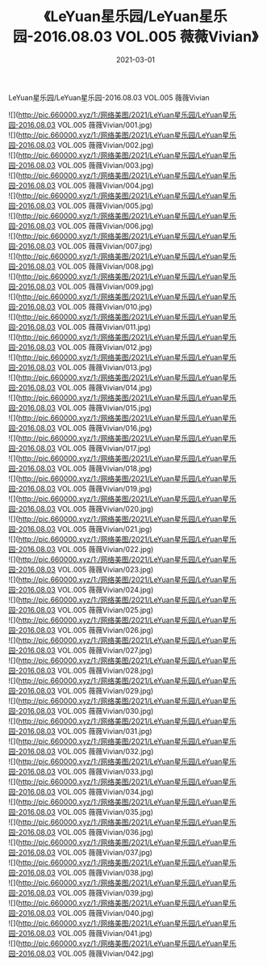 ﻿---
layout: post
title:  《LeYuan星乐园/LeYuan星乐园-2016.08.03 VOL.005 薇薇Vivian》
date:   2021-03-01
img: http://pic.660000.xyz/1:/网络美图/2021/LeYuan星乐园/LeYuan星乐园-2016.08.03 VOL.005 薇薇Vivian/000.jpg
categories: [美女, 清纯, 唯美]
---

LeYuan星乐园/LeYuan星乐园-2016.08.03 VOL.005 薇薇Vivian

 ![](http://pic.660000.xyz/1:/网络美图/2021/LeYuan星乐园/LeYuan星乐园-2016.08.03 VOL.005 薇薇Vivian/001.jpg) <br>![](http://pic.660000.xyz/1:/网络美图/2021/LeYuan星乐园/LeYuan星乐园-2016.08.03 VOL.005 薇薇Vivian/002.jpg) <br>![](http://pic.660000.xyz/1:/网络美图/2021/LeYuan星乐园/LeYuan星乐园-2016.08.03 VOL.005 薇薇Vivian/003.jpg) <br>![](http://pic.660000.xyz/1:/网络美图/2021/LeYuan星乐园/LeYuan星乐园-2016.08.03 VOL.005 薇薇Vivian/004.jpg) <br>![](http://pic.660000.xyz/1:/网络美图/2021/LeYuan星乐园/LeYuan星乐园-2016.08.03 VOL.005 薇薇Vivian/005.jpg) <br>![](http://pic.660000.xyz/1:/网络美图/2021/LeYuan星乐园/LeYuan星乐园-2016.08.03 VOL.005 薇薇Vivian/006.jpg) <br>![](http://pic.660000.xyz/1:/网络美图/2021/LeYuan星乐园/LeYuan星乐园-2016.08.03 VOL.005 薇薇Vivian/007.jpg) <br>![](http://pic.660000.xyz/1:/网络美图/2021/LeYuan星乐园/LeYuan星乐园-2016.08.03 VOL.005 薇薇Vivian/008.jpg) <br>![](http://pic.660000.xyz/1:/网络美图/2021/LeYuan星乐园/LeYuan星乐园-2016.08.03 VOL.005 薇薇Vivian/009.jpg) <br>![](http://pic.660000.xyz/1:/网络美图/2021/LeYuan星乐园/LeYuan星乐园-2016.08.03 VOL.005 薇薇Vivian/010.jpg) <br>![](http://pic.660000.xyz/1:/网络美图/2021/LeYuan星乐园/LeYuan星乐园-2016.08.03 VOL.005 薇薇Vivian/011.jpg) <br>![](http://pic.660000.xyz/1:/网络美图/2021/LeYuan星乐园/LeYuan星乐园-2016.08.03 VOL.005 薇薇Vivian/012.jpg) <br>![](http://pic.660000.xyz/1:/网络美图/2021/LeYuan星乐园/LeYuan星乐园-2016.08.03 VOL.005 薇薇Vivian/013.jpg) <br>![](http://pic.660000.xyz/1:/网络美图/2021/LeYuan星乐园/LeYuan星乐园-2016.08.03 VOL.005 薇薇Vivian/014.jpg) <br>![](http://pic.660000.xyz/1:/网络美图/2021/LeYuan星乐园/LeYuan星乐园-2016.08.03 VOL.005 薇薇Vivian/015.jpg) <br>![](http://pic.660000.xyz/1:/网络美图/2021/LeYuan星乐园/LeYuan星乐园-2016.08.03 VOL.005 薇薇Vivian/016.jpg) <br>![](http://pic.660000.xyz/1:/网络美图/2021/LeYuan星乐园/LeYuan星乐园-2016.08.03 VOL.005 薇薇Vivian/017.jpg) <br>![](http://pic.660000.xyz/1:/网络美图/2021/LeYuan星乐园/LeYuan星乐园-2016.08.03 VOL.005 薇薇Vivian/018.jpg) <br>![](http://pic.660000.xyz/1:/网络美图/2021/LeYuan星乐园/LeYuan星乐园-2016.08.03 VOL.005 薇薇Vivian/019.jpg) <br>![](http://pic.660000.xyz/1:/网络美图/2021/LeYuan星乐园/LeYuan星乐园-2016.08.03 VOL.005 薇薇Vivian/020.jpg) <br>![](http://pic.660000.xyz/1:/网络美图/2021/LeYuan星乐园/LeYuan星乐园-2016.08.03 VOL.005 薇薇Vivian/021.jpg) <br>![](http://pic.660000.xyz/1:/网络美图/2021/LeYuan星乐园/LeYuan星乐园-2016.08.03 VOL.005 薇薇Vivian/022.jpg) <br>![](http://pic.660000.xyz/1:/网络美图/2021/LeYuan星乐园/LeYuan星乐园-2016.08.03 VOL.005 薇薇Vivian/023.jpg) <br>![](http://pic.660000.xyz/1:/网络美图/2021/LeYuan星乐园/LeYuan星乐园-2016.08.03 VOL.005 薇薇Vivian/024.jpg) <br>![](http://pic.660000.xyz/1:/网络美图/2021/LeYuan星乐园/LeYuan星乐园-2016.08.03 VOL.005 薇薇Vivian/025.jpg) <br>![](http://pic.660000.xyz/1:/网络美图/2021/LeYuan星乐园/LeYuan星乐园-2016.08.03 VOL.005 薇薇Vivian/026.jpg) <br>![](http://pic.660000.xyz/1:/网络美图/2021/LeYuan星乐园/LeYuan星乐园-2016.08.03 VOL.005 薇薇Vivian/027.jpg) <br>![](http://pic.660000.xyz/1:/网络美图/2021/LeYuan星乐园/LeYuan星乐园-2016.08.03 VOL.005 薇薇Vivian/028.jpg) <br>![](http://pic.660000.xyz/1:/网络美图/2021/LeYuan星乐园/LeYuan星乐园-2016.08.03 VOL.005 薇薇Vivian/029.jpg) <br>![](http://pic.660000.xyz/1:/网络美图/2021/LeYuan星乐园/LeYuan星乐园-2016.08.03 VOL.005 薇薇Vivian/030.jpg) <br>![](http://pic.660000.xyz/1:/网络美图/2021/LeYuan星乐园/LeYuan星乐园-2016.08.03 VOL.005 薇薇Vivian/031.jpg) <br>![](http://pic.660000.xyz/1:/网络美图/2021/LeYuan星乐园/LeYuan星乐园-2016.08.03 VOL.005 薇薇Vivian/032.jpg) <br>![](http://pic.660000.xyz/1:/网络美图/2021/LeYuan星乐园/LeYuan星乐园-2016.08.03 VOL.005 薇薇Vivian/033.jpg) <br>![](http://pic.660000.xyz/1:/网络美图/2021/LeYuan星乐园/LeYuan星乐园-2016.08.03 VOL.005 薇薇Vivian/034.jpg) <br>![](http://pic.660000.xyz/1:/网络美图/2021/LeYuan星乐园/LeYuan星乐园-2016.08.03 VOL.005 薇薇Vivian/035.jpg) <br>![](http://pic.660000.xyz/1:/网络美图/2021/LeYuan星乐园/LeYuan星乐园-2016.08.03 VOL.005 薇薇Vivian/036.jpg) <br>![](http://pic.660000.xyz/1:/网络美图/2021/LeYuan星乐园/LeYuan星乐园-2016.08.03 VOL.005 薇薇Vivian/037.jpg) <br>![](http://pic.660000.xyz/1:/网络美图/2021/LeYuan星乐园/LeYuan星乐园-2016.08.03 VOL.005 薇薇Vivian/038.jpg) <br>![](http://pic.660000.xyz/1:/网络美图/2021/LeYuan星乐园/LeYuan星乐园-2016.08.03 VOL.005 薇薇Vivian/039.jpg) <br>![](http://pic.660000.xyz/1:/网络美图/2021/LeYuan星乐园/LeYuan星乐园-2016.08.03 VOL.005 薇薇Vivian/040.jpg) <br>![](http://pic.660000.xyz/1:/网络美图/2021/LeYuan星乐园/LeYuan星乐园-2016.08.03 VOL.005 薇薇Vivian/041.jpg) <br>![](http://pic.660000.xyz/1:/网络美图/2021/LeYuan星乐园/LeYuan星乐园-2016.08.03 VOL.005 薇薇Vivian/042.jpg) <br>